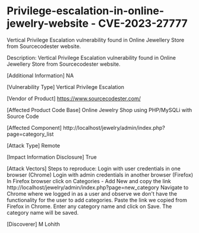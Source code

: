 # Privilege-escalation-in-online-jewelry-website - CVE-2023-27777
Vertical Privilege Escalation vulnerability found in Online Jewellery Store from Sourcecodester website.


Description: Vertical Privilege Escalation vulnerability found in Online Jewellery Store from Sourcecodester website.

[Additional Information] NA

[Vulnerability Type] Vertical Privilege Escalation 

[Vendor of Product] https://www.sourcecodester.com/

[Affected Product Code Base] Online Jewelry Shop using PHP/MySQLi with Source Code

[Affected Component] http://localhost/jewelry/admin/index.php?page=category_list

[Attack Type] Remote

[Impact Information Disclosure] True

[Attack Vectors] Steps to reproduce: 
Login with user credentials in one browser (Chrome)
Login with admin credentials in another browser (Firefox)
In Firefox browser click on Categories - Add New and copy the link http://localhost/jewelry/admin/index.php?page=new_category
Navigate to Chrome where we logged in as a user and observe we don't have the functionality for the user to add categories. Paste the link we copied from Firefox in Chrome.
Enter any category name and click on Save. The category name will be saved. 

[Discoverer] M Lohith
